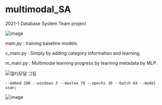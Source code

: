 # multimodal_SA
2021-1 Database System Team project

![image](https://user-images.githubusercontent.com/46701548/133446286-227d8c67-e509-433c-9550-027853d87fe1.png)


main.py : training baseline models

c_main.py : Simply by adding category information and learning.

m_main.py : Multimodal learning progress by learning metadata by MLP.

![멀티모달 그림](https://user-images.githubusercontent.com/46701548/133445070-869e9492-ad2f-4634-a5cb-15a02f439943.png)

`--embed 200 --windows 3 --maxlen 70 --epochs 10 --batch 64 --model ssan;`

![image](https://user-images.githubusercontent.com/46701548/133445570-87b9c6a0-0d99-46ea-94a6-a88cd9aa690b.png)
